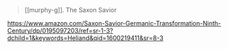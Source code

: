 > [[murphy-g]]. The Saxon Savior

https://www.amazon.com/Saxon-Savior-Germanic-Transformation-Ninth-Century/dp/0195097203/ref=sr-1-3?dchild=1&keywords=Heliand&qid=1600219411&sr=8-3